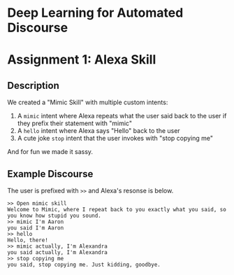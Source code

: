 # Deep Learning for Automated Discourse
# Assignment 1: Alexa Skill

## Description
We created a "Mimic Skill" with multiple custom intents:

1. A ``mimic`` intent where Alexa repeats what the user said back to the user if they prefix their statement with "mimic"
2. A ``hello`` intent where Alexa says "Hello" back to the user
3. A cute joke ``stop`` intent that the user invokes with "stop copying me"

And for fun we made it sassy.

## Example Discourse
The user is prefixed with ``>>`` and Alexa's resonse is below.
```
>> Open mimic skill
Welcome to Mimic, where I repeat back to you exactly what you said, so you know how stupid you sound.
>> mimic I'm Aaron
you said I'm Aaron
>> hello
Hello, there!
>> mimic actually, I'm Alexandra
you said actually, I'm Alexandra
>> stop copying me
you said, stop copying me. Just kidding, goodbye.
```
